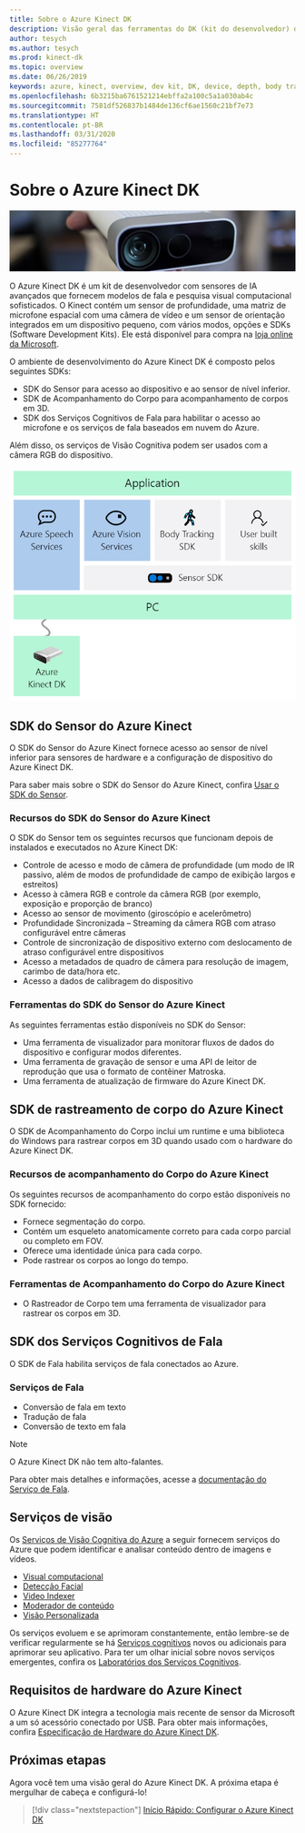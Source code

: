 ```yaml
---
title: Sobre o Azure Kinect DK
description: Visão geral das ferramentas do DK (kit do desenvolvedor) do Azure Kinect e serviços integrados.
author: tesych
ms.author: tesych
ms.prod: kinect-dk
ms.topic: overview
ms.date: 06/26/2019
keywords: azure, kinect, overview, dev kit, DK, device, depth, body tracking, speech, cognitive services, SDKs, SDK, firmware
ms.openlocfilehash: 6b3215ba6761521214ebffa2a100c5a1a030ab4c
ms.sourcegitcommit: 7581df526837b1484de136cf6ae1560c21bf7e73
ms.translationtype: HT
ms.contentlocale: pt-BR
ms.lasthandoff: 03/31/2020
ms.locfileid: "85277764"
---
```

# <a name="about-azure-kinect-dk"></a>Sobre o Azure Kinect DK

 ![Azure Kinect DK](./media/index/device-image.jpg)

O Azure Kinect DK é um kit de desenvolvedor com sensores de IA avançados que fornecem modelos de fala e pesquisa visual computacional sofisticados.  O Kinect contém um sensor de profundidade, uma matriz de microfone espacial com uma câmera de vídeo e um sensor de orientação integrados em um dispositivo pequeno, com vários modos, opções e SDKs (Software Development Kits). Ele está disponível para compra na [loja online da Microsoft](https://www.microsoft.com/p/azure-kinect-dk/8pp5vxmd9nhq).

O ambiente de desenvolvimento do Azure Kinect DK é composto pelos seguintes SDKs:

- SDK do Sensor para acesso ao dispositivo e ao sensor de nível inferior.
- SDK de Acompanhamento do Corpo para acompanhamento de corpos em 3D.
- SDK dos Serviços Cognitivos de Fala para habilitar o acesso ao microfone e os serviços de fala baseados em nuvem do Azure.

Além disso, os serviços de Visão Cognitiva podem ser usados com a câmera RGB do dispositivo.

   ![Diagrama de SDKs do Azure Kinect](./media/quickstarts/sdk-diagram.jpg)

## <a name="azure-kinect-sensor-sdk"></a>SDK do Sensor do Azure Kinect

O SDK do Sensor do Azure Kinect fornece acesso ao sensor de nível inferior para sensores de hardware e a configuração de dispositivo do Azure Kinect DK.

Para saber mais sobre o SDK do Sensor do Azure Kinect, confira [Usar o SDK do Sensor](about-sensor-sdk.md).

### <a name="azure-kinect-sensor-sdk-features"></a>Recursos do SDK do Sensor do Azure Kinect

O SDK do Sensor tem os seguintes recursos que funcionam depois de instalados e executados no Azure Kinect DK:

- Controle de acesso e modo de câmera de profundidade (um modo de IR passivo, além de modos de profundidade de campo de exibição largos e estreitos) 
- Acesso à câmera RGB e controle da câmera RGB (por exemplo, exposição e proporção de branco) 
- Acesso ao sensor de movimento (giroscópio e acelerômetro) 
- Profundidade Sincronizada – Streaming da câmera RGB com atraso configurável entre câmeras 
- Controle de sincronização de dispositivo externo com deslocamento de atraso configurável entre dispositivos 
- Acesso a metadados de quadro de câmera para resolução de imagem, carimbo de data/hora etc. 
- Acesso a dados de calibragem do dispositivo 

### <a name="azure-kinect-sensor-sdk-tools"></a>Ferramentas do SDK do Sensor do Azure Kinect

As seguintes ferramentas estão disponíveis no SDK do Sensor:

- Uma ferramenta de visualizador para monitorar fluxos de dados do dispositivo e configurar modos diferentes.
- Uma ferramenta de gravação de sensor e uma API de leitor de reprodução que usa o formato de contêiner Matroska.
- Uma ferramenta de atualização de firmware do Azure Kinect DK.

## <a name="azure-kinect-body-tracking-sdk"></a>SDK de rastreamento de corpo do Azure Kinect

O SDK de Acompanhamento do Corpo inclui um runtime e uma biblioteca do Windows para rastrear corpos em 3D quando usado com o hardware do Azure Kinect DK.

### <a name="azure-kinect-body-tracking-features"></a>Recursos de acompanhamento do Corpo do Azure Kinect

Os seguintes recursos de acompanhamento do corpo estão disponíveis no SDK fornecido:

- Fornece segmentação do corpo.
- Contém um esqueleto anatomicamente correto para cada corpo parcial ou completo em FOV.
- Oferece uma identidade única para cada corpo.
- Pode rastrear os corpos ao longo do tempo.

### <a name="azure-kinect-body-tracking-tools"></a>Ferramentas de Acompanhamento do Corpo do Azure Kinect

- O Rastreador de Corpo tem uma ferramenta de visualizador para rastrear os corpos em 3D.

## <a name="speech-cognitive-services-sdk"></a>SDK dos Serviços Cognitivos de Fala

O SDK de Fala habilita serviços de fala conectados ao Azure.

### <a name="speech-services"></a>Serviços de Fala

- Conversão de fala em texto
- Tradução de fala
- Conversão de texto em fala

>[!NOTE]
>O Azure Kinect DK não tem alto-falantes.

Para obter mais detalhes e informações, acesse a [documentação do Serviço de Fala](https://docs.microsoft.com/azure/cognitive-services/speech-service/).

## <a name="vision-services"></a>Serviços de visão

Os [Serviços de Visão Cognitiva do Azure](https://azure.microsoft.com/services/cognitive-services/directory/vision/) a seguir fornecem serviços do Azure que podem identificar e analisar conteúdo dentro de imagens e vídeos.

- [Visual computacional](https://azure.microsoft.com/services/cognitive-services/computer-vision/)
- [Detecção Facial](https://azure.microsoft.com/services/cognitive-services/face/)
- [Video Indexer](https://azure.microsoft.com/services/media-services/video-indexer/)
- [Moderador de conteúdo](https://azure.microsoft.com/services/cognitive-services/content-moderator/)
- [Visão Personalizada](https://azure.microsoft.com/services/cognitive-services/custom-vision-service/)

Os serviços evoluem e se aprimoram constantemente, então lembre-se de verificar regularmente se há [Serviços cognitivos](https://azure.microsoft.com/services/cognitive-services/) novos ou adicionais para aprimorar seu aplicativo. Para ter um olhar inicial sobre novos serviços emergentes, confira os [Laboratórios dos Serviços Cognitivos](https://labs.cognitive.microsoft.com/).

## <a name="azure-kinect-hardware-requirements"></a>Requisitos de hardware do Azure Kinect

O Azure Kinect DK integra a tecnologia mais recente de sensor da Microsoft a um só acessório conectado por USB. Para obter mais informações, confira [Especificação de Hardware do Azure Kinect DK](hardware-specification.md).

## <a name="next-steps"></a>Próximas etapas

Agora você tem uma visão geral do Azure Kinect DK. A próxima etapa é mergulhar de cabeça e configurá-lo!

> [!div class="nextstepaction"]
>[Início Rápido: Configurar o Azure Kinect DK](set-up-azure-kinect-dk.md)
